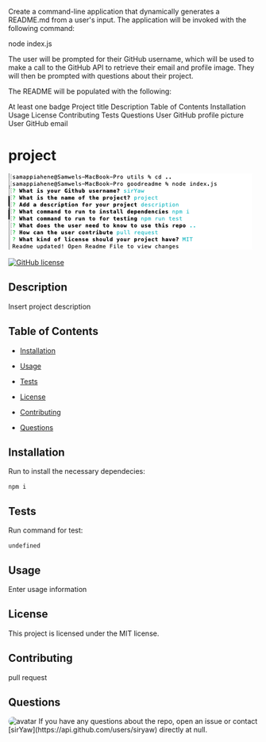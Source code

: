 Create a command-line application that dynamically generates a README.md from a user's input. The application will be invoked with the following command:

node index.js

The user will be prompted for their GitHub username, which will be used to make a call to the GitHub API to retrieve their email and profile image. They will then be prompted with questions about their project.

The README will be populated with the following:

At least one badge
Project title
Description
Table of Contents
Installation
Usage
License
Contributing
Tests
Questions
User GitHub profile picture
User GitHub email

# project

![screen](readmescreen.png)

[![GitHub license](https://img.shields.io/badge/license-MIT-blue.svg)](https://github.com/sirYaw/project)

## Description

Insert project description


## Table of Contents 

* [Installation](#installation)
* [Usage](#usage)
* [Tests](#tests)
* [License](#license)
* [Contributing](#contributing)

* [Questions](#questions)

## Installation

Run to install the necessary dependecies: 

```
npm i
```

## Tests

Run command for test:

```
undefined
```

## Usage

Enter usage information

## License
This project is licensed under the MIT license.
  
## Contributing

pull request

## Questions

<img src="https://avatars2.githubusercontent.com/u/58599877?v=4" alt="avatar" style="border-radius: 16px" width="30" />
If you have any questions about the repo, open an issue or contact [sirYaw](https://api.github.com/users/siryaw) directly at null.
